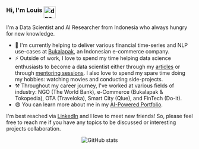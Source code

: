 ### Hi, I'm Louis <img align="top" alt="dnn" width="32px" src="https://raw.githubusercontent.com/iampavangandhi/iampavangandhi/master/gifs/Hi.gif">


I'm a Data Scientist and AI Researcher from Indonesia who always hungry for new knowledge.

- 🔭 I'm currently helping to deliver various financial time-series and NLP use-cases at [Bukalapak](https://careers.bukalapak.com/), an Indonesian e-commerce company.
- ⚡ Outside of work, I love to spend my time helping data science enthusiasts to become a data scientist either through my [articles](https://medium.com/@louisowen6) or through [mentoring sessions](https://louisowen6.github.io/#feed). I also love to spend my spare time doing my hobbies: watching movies and conducting side-projects.
- ⚒ Throughout my career journey, I've worked at various fields of industry: NGO (The World Bank), e-Commerce (Bukalapak & Tokopedia), OTA (Traveloka), Smart City (Qlue), and FinTech (Do-it). 
- 😄 You can learn more about me in my [AI-Powered Portfolio](https://louisowen6.github.io/).

I'm best reached via [LinkedIn](https://www.linkedin.com/in/louisowen/) and I love to meet new friends! So, please feel free to reach me if you have any topics to be discussed or interesting projects collaboration.

<div align="center">
  
![GitHub stats](https://github-readme-stats.vercel.app/api?username=louisowen6&count_private=true&show_icons=true&title_color=f6bd4b&bg_color=000000&icon_color=f6bd4b&border_color=f6bd4b&text_color=fef9ff&hide_title=true)

</div>
